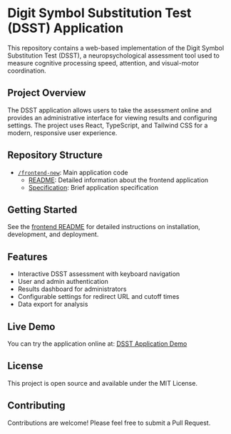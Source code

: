 # Digit Symbol Substitution Test (DSST) Application

This repository contains a web-based implementation of the Digit Symbol Substitution Test (DSST), a neuropsychological assessment tool used to measure cognitive processing speed, attention, and visual-motor coordination.

## Project Overview

The DSST application allows users to take the assessment online and provides an administrative interface for viewing results and configuring settings. The project uses React, TypeScript, and Tailwind CSS for a modern, responsive user experience.

## Repository Structure

- [`/frontend-new`](frontend-new/): Main application code
  - [README](frontend-new/README.md): Detailed information about the frontend application
  - [Specification](frontend-new/docs/DSST_SPEC.md): Brief application specification

## Getting Started

See the [frontend README](frontend-new/README.md) for detailed instructions on installation, development, and deployment.

## Features

- Interactive DSST assessment with keyboard navigation
- User and admin authentication
- Results dashboard for administrators
- Configurable settings for redirect URL and cutoff times
- Data export for analysis

## Live Demo

You can try the application online at: [DSST Application Demo](https://zj52.github.io/DSST)

## License

This project is open source and available under the MIT License.

## Contributing

Contributions are welcome! Please feel free to submit a Pull Request. 
